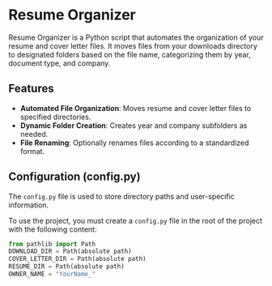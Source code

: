 # Resume Organizer

Resume Organizer is a Python script that automates the organization of your resume and cover letter files. It moves files from your downloads directory to designated folders based on the file name, categorizing them by year, document type, and company.

## Features

- **Automated File Organization**: Moves resume and cover letter files to specified directories.
- **Dynamic Folder Creation**: Creates year and company subfolders as needed.
- **File Renaming**: Optionally renames files according to a standardized format.

## Configuration (config.py)

The `config.py` file is used to store directory paths and user-specific information. 

To use the project, you must create a `config.py` file in the root of the project with the following content:

```python
from pathlib import Path
DOWNLOAD_DIR = Path(absolute path)
COVER_LETTER_DIR = Path(absolute path)
RESUME_DIR = Path(absolute path)
OWNER_NAME = "YourName_"

